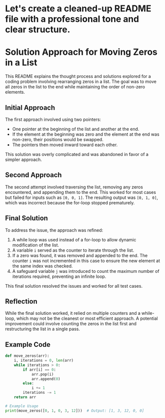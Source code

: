# Let's create a cleaned-up README file with a professional tone and clear structure.


# Solution Approach for Moving Zeros in a List

This README explains the thought process and solutions explored for a coding problem involving rearranging zeros in a list. The goal was to move all zeros in the list to the end while maintaining the order of non-zero elements.

## Initial Approach

The first approach involved using two pointers:
- One pointer at the beginning of the list and another at the end.
- If the element at the beginning was zero and the element at the end was non-zero, their positions would be swapped.
- The pointers then moved inward toward each other.

This solution was overly complicated and was abandoned in favor of a simpler approach.

## Second Approach

The second attempt involved traversing the list, removing any zeros encountered, and appending them to the end. 
This worked for most cases but failed for inputs such as `[0, 0, 1]`. The resulting output was `[0, 1, 0]`, which was incorrect because the for-loop stopped prematurely.

## Final Solution

To address the issue, the approach was refined:
1. A while loop was used instead of a for-loop to allow dynamic modification of the list.
2. A variable `i` served as the counter to iterate through the list.
3. If a zero was found, it was removed and appended to the end. The counter `i` was not incremented in this case to ensure the new element at the same index was checked.
4. A safeguard variable `j` was introduced to count the maximum number of iterations required, preventing an infinite loop.

This final solution resolved the issues and worked for all test cases.

## Reflection

While the final solution worked, it relied on multiple counters and a while-loop, which may not be the cleanest or most efficient approach. A potential improvement could involve counting the zeros in the list first and restructuring the list in a single pass.

## Example Code

```python
def move_zeros(arr):
    i, iterations = 0, len(arr)
    while iterations > 0:
        if arr[i] == 0:
            arr.pop(i)
            arr.append(0)
        else:
            i += 1
        iterations -= 1
    return arr

# Example Usage
print(move_zeros([0, 1, 0, 3, 12]))  # Output: [1, 3, 12, 0, 0]
